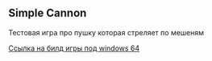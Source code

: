 ## Simple Cannon 
Тестовая игра про пушку которая стреляет по мешеням 

[Ссылка на билд игры под windows 64 ](https://disk.yandex.ru/d/OArhQmY6dtKUJg "Ссылка на билд игры под windows 64 ")
